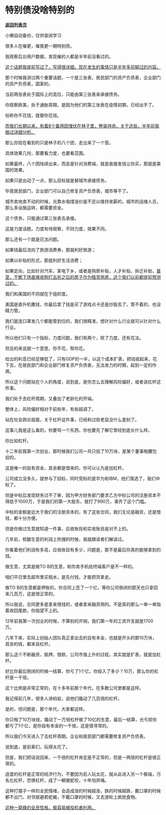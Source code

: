 # 特别债没啥特别的

[**返回列表页**](/gzh/记忆承载3)

小懒自动备份，仅供查阅学习

很多人在催更，催我更一期特别债。

我观察后台用户数据，发现催的人都是半年前没看过的。

[这个话题我提前写过了，写得很详细。现在发生的事情只是半年多前聊过的内容。](http://mp.weixin.qq.com/s?__biz=MzkwMzQ1MzczOQ==&mid=2247484129&idx=1&sn=45bc997d22e7a00cc54ba51da9339349&chksm=c0974fa5f7e0c6b3d30638b187cc30b1f85883ae1e6aec60f3553b46532c26402c89a31849c5&scene=21#wechat_redirect)

那个时候我讲过两个重要话题，一个是三张表，居民部门的资产负债表，企业部门的资产负债表，国家的。  

当前两张表处于国际上的高位，只能由第三张表来承接债务。  

你观察欧美，处于通胀周期，是因为他们的第三张表在疫情初期，已经出手了。  

俗称你不花钱，就替你花钱。  

[而我们长期以来，有着8个备用团埋伏在林子里，整装待命，关于这些，半年前我做过详细分析。  
](http://mp.weixin.qq.com/s?__biz=MzkwMzQ1MzczOQ==&mid=2247484129&idx=1&sn=45bc997d22e7a00cc54ba51da9339349&chksm=c0974fa5f7e0c6b3d30638b187cc30b1f85883ae1e6aec60f3553b46532c26402c89a31849c5&scene=21#wechat_redirect)

那么你现在看到的只是林子的八个团，走出来了一个营。  

具体效果几何，那要看力度，也要看范围。  

如果最终，八个团陆续出来，而且是针对消费端，就是直接发钱让你买，那就是美国的效果。  

如果只是出动了一点，那么目标就是替城市承接债务。  

毕竟居民部门，企业部门可以自己修复资产负债表，城市等不了。  

城市卖地卖不动的时候，光靠水电煤涨价是不足以维持发薪的，城市的运维人员，那么多设施运转，都需要资金。

这个债务，只能通过第三张表去承接。  

这是力度话题，力度有待观察，不同力度，效果不同。  

那么还有一个就是花法问题。  

如果钱最后流向了旅游消费券，那就利好旅游；

如果以补贴的形式，那就利好生活消费；

如果定向，比如针对汽车，家电下乡，或者是购房补贴，人才补贴，拆迁补助，[甚至，干脆下场直接收购打五折之后的房子作为租赁用房，这个我们以前都提前预测过的。](http://mp.weixin.qq.com/s?__biz=MzkwMzQ1MzczOQ==&mid=2247484129&idx=1&sn=45bc997d22e7a00cc54ba51da9339349&chksm=c0974fa5f7e0c6b3d30638b187cc30b1f85883ae1e6aec60f3553b46532c26402c89a31849c5&scene=21#wechat_redirect)

我们和美国的不同就在于组织度。

美国是直升机撒钱，你最后拿了钱是买了游戏点卡还是炒股去了，管不着的，也没精力管。

我们是连口罩发几个都能管到位的，我们很精准，想针对什么行业就可以针对什么行业。

所以他们只有一个指标，力度问题，我们有两个，除了力度，还有花法。  

但总的来说就一个意思，你不花，帮你花。  

给出的利息已经足够低了，只有GDP的一半，以这个成本扩表，把钱收起来，花下去，在居民部门和企业部门修复资产负债表，无法发力的时期，起到一定的作用。  

所以这个问题站在个人的角度，说到底，是你怎么去理解风险偏好，或者说杠杆这件事。  

我们处于去杠杆周期，又叠加了老龄化的开端。  

整体上，风险偏好相对于前些年，有些超调了。

站在社会舆论层面，关于杠杆这件事，已经和过街老鼠没什么差别了。

这事儿我是这么看的，你要骂一个东西，你也要先了解它曾经到底长什么样。  

你比如杠杆。

十二年前我第一次创业，那时候我们公司一共只投了10万块，是某个董事掏腰包投的。  

这是唯一的自有资金，其余都是借来的，你可以认为是加杠杆。  

公司成立没多久，就参与了招标，同时竞标的是华为和IBM，他们落选了，我们中标了。  

但是中标后发现财务过不了审，因为甲方财务部门要求乙方中标公司的注册资本不得低于1000万，于是我们的第一大股东，就打了990万，凑齐了这个门槛。  

中标的金额是远大于我们的注册资本的，有了这张合同，我们无论是融资，还是借钱，都十分方便。  

但是你做过生意就知道一件事，应收账目和实收账目是对不上的。  

几年前，核酸生意的利润上热搜的时候，我就跟读者们解读过。

你看着他们利润有多高，应收账目有多少，问题是，那不是最后你真的能够拿到的钱。  

做生意，尤其是做TO B的生意，和你卖手机给终端客户是不一样的。  

咱们平日里去超市里买瓶水，是先付钱，才能把货拿走。  

做TO B的生意都是押账的，你合同上签了一个亿，等你公司倒闭的那天也只拿回来几百万，这是很正常的。  

所以我说，合同更多是拿来借钱的，或者拿来融资用的。不是真的那么一单一单指着收回尾款，你指望不上的。

12年前我第一次创业的时候，不算别的开销，我们第一年的工资开支就是1700万。  

几年下来，实际上创始人团队真正拿出去的自有本金，也就是开头的那10万块，其余的钱，都来自杠杆。  

那么这个不断融资，抵押，借款，公司市值上升的过程，其实就是扩表，就是加杠杆。  

好比你最后倒闭的时候一结算，你亏了1个亿，你投入了多少？10万，那么你的杠杆是一千倍。  

这个比例是非常正常的，在十多年前那个年代，在多数公司里都是这样。  

我记得前几年，很多人讲蚂蚁，说他们撬动了几百倍的杠杆。  

是的，但问题是，那个年代，大家都这样。

你只掏了10万块钱，撬动了一万倍杠杆做了10亿的生意，最后一结算，光亏损你都亏了1个亿，是你自有本金的一千倍，这是很寻常的。  

所以我们今天进入了去杠杆周期，企业和居民部门都需要修复资产负债表。  

说到底，是前辈们，玩得太花了。

但是，我们把话说回来，一千倍的杠杆肯定是不正常的，但是一两倍的杠杆是很正常的。

适度的杠杆是正常的经济行为，不要因为前人玩太花，就从此进入另一个极端，污名化杠杆，恐惧杠杆，成了一朝被蛇咬，十年怕井绳。

这种打摆子一样的全民情绪，会造成涨的时候超涨，跌的时候超跌，戴口罩的时候都不出门，对邻居避若蛇蝎，不戴口罩的时候，又去游轮上疯抢食物。  

[这种一窝蜂的全民性格，极容易被投机者利用。](http://mp.weixin.qq.com/s?__biz=Mzg4MTg2MzU3Mg==&mid=2247484366&idx=1&sn=dbd9dd423ecae343e7b24f464d107954&chksm=cf5e3d35f829b423873d5fa1b7468695108f062633f991e6ae0662116654d52a92f3fcd01f74&scene=21#wechat_redirect)

